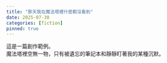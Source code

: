 ```yaml
---
title: "那天我在魔法塔裡什麼都沒看到"
date: 2025-07-30
categories: [fiction]
pinned: true
---
```


這是一篇創作範例。  
魔法塔裡空無一物，只有被遺忘的筆記本和靜靜盯著我的某種沉默。

